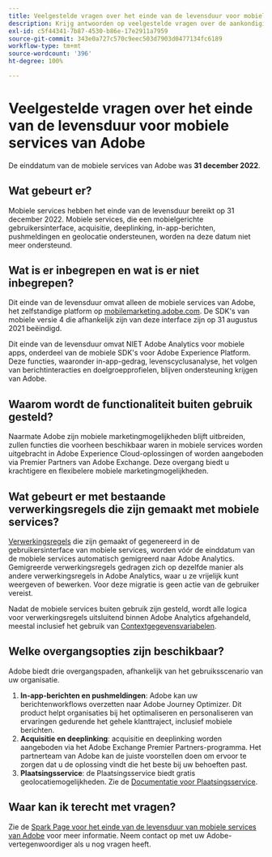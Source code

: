 ```yaml
---
title: Veelgestelde vragen over het einde van de levensduur voor mobiele services van Adobe
description: Krijg antwoorden op veelgestelde vragen over de aankondiging van het einde van de levensduur van de mobiele services van Adobe.
exl-id: c5f44341-7b87-4530-b86e-17e2911a7959
source-git-commit: 343e0a727c570c9eec503d7903d0477134fc6189
workflow-type: tm+mt
source-wordcount: '396'
ht-degree: 100%

---
```


# Veelgestelde vragen over het einde van de levensduur voor mobiele services van Adobe

De einddatum van de mobiele services van Adobe was **31 december 2022**.

## Wat gebeurt er?

Mobiele services hebben het einde van de levensduur bereikt op 31 december 2022. Mobiele services, die een mobielgerichte gebruikersinterface, acquisitie, deeplinking, in-app-berichten, pushmeldingen en geolocatie ondersteunen, worden na deze datum niet meer ondersteund.

## Wat is er inbegrepen en wat is er niet inbegrepen?

Dit einde van de levensduur omvat alleen de mobiele services van Adobe, het zelfstandige platform op [mobilemarketing.adobe.com](https://mobilemarketing.adobe.com). De SDK&#39;s van mobiele versie 4 die afhankelijk zijn van deze interface zijn op 31 augustus 2021 beëindigd.

Dit einde van de levensduur omvat NIET Adobe Analytics voor mobiele apps, onderdeel van de mobiele SDK&#39;s voor Adobe Experience Platform. Deze functies, waaronder in-app-gedrag, levenscyclusanalyse, het volgen van berichtinteracties en doelgroepprofielen, blijven ondersteuning krijgen van Adobe.

## Waarom wordt de functionaliteit buiten gebruik gesteld?

Naarmate Adobe zijn mobiele marketingmogelijkheden blijft uitbreiden, zullen functies die voorheen beschikbaar waren in mobiele services worden uitgebracht in Adobe Experience Cloud-oplossingen of worden aangeboden via Premier Partners van Adobe Exchange. Deze overgang biedt u krachtigere en flexibelere mobiele marketingmogelijkheden.

## Wat gebeurt er met bestaande verwerkingsregels die zijn gemaakt met mobiele services?

[Verwerkingsregels](https://experienceleague.adobe.com/docs/analytics/admin/admin-tools/processing-rules/processing-rules.html?lang=nl) die zijn gemaakt of gegenereerd in de gebruikersinterface van mobiele services, worden vóór de einddatum van de mobiele services automatisch gemigreerd naar Adobe Analytics. Gemigreerde verwerkingsregels gedragen zich op dezelfde manier als andere verwerkingsregels in Adobe Analytics, waar u ze vrijelijk kunt weergeven of bewerken. Voor deze migratie is geen actie van de gebruiker vereist.

Nadat de mobiele services buiten gebruik zijn gesteld, wordt alle logica voor verwerkingsregels uitsluitend binnen Adobe Analytics afgehandeld, meestal inclusief het gebruik van [Contextgegevensvariabelen](https://experienceleague.adobe.com/docs/analytics/implementation/vars/page-vars/contextdata.html?lang=nl).

## Welke overgangsopties zijn beschikbaar?

Adobe biedt drie overgangspaden, afhankelijk van het gebruiksscenario van uw organisatie.

1. **In-app-berichten en pushmeldingen**: Adobe kan uw berichtenworkflows overzetten naar Adobe Journey Optimizer. Dit product helpt organisaties bij het optimaliseren en personaliseren van ervaringen gedurende het gehele klanttraject, inclusief mobiele berichten.
1. **Acquisitie en deeplinking**: acquisitie en deeplinking worden aangeboden via het Adobe Exchange Premier Partners-programma. Het partnerteam van Adobe kan de juiste voorstellen doen om ervoor te zorgen dat u de oplossing vindt die het beste bij uw behoeften past.
1. **Plaatsingsservice**: de Plaatsingsservice biedt gratis geolocatiemogelijkheden. Zie de [Documentatie voor Plaatsingsservice](https://experienceleague.adobe.com/docs/places/using/home.html?lang=nl).

## Waar kan ik terecht met vragen?

Zie de [Spark Page voor het einde van de levensduur van mobiele services van Adobe](https://spark.adobe.com/page/C6D30y09zaRpD/) voor meer informatie. Neem contact op met uw Adobe-vertegenwoordiger als u nog vragen heeft.
